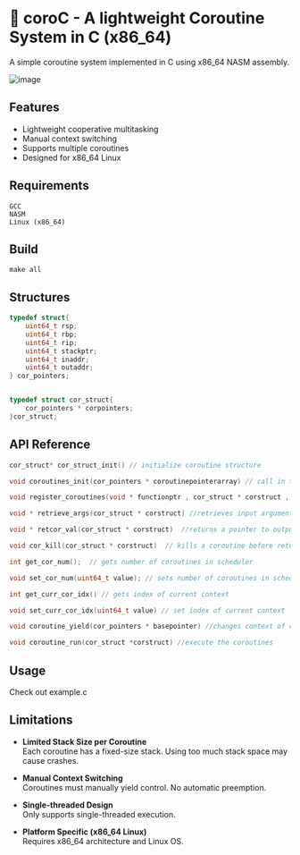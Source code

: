 # 🧵 coroC - A lightweight Coroutine System in C (x86_64)

A simple coroutine system implemented in C using x86_64 NASM assembly.

![image](https://github.com/user-attachments/assets/464d53ce-33f6-4424-896f-5a66e4c5acbb)

## Features

- Lightweight cooperative multitasking
- Manual context switching
- Supports multiple coroutines
- Designed for x86_64 Linux

## Requirements
```
GCC
NASM
Linux (x86_64)
```
## Build
```
make all
```
## Structures
```C
typedef struct{
    uint64_t rsp;
    uint64_t rbp;
    uint64_t rip;
    uint64_t stackptr;
    uint64_t inaddr;
    uint64_t outaddr;
} cor_pointers;


typedef struct cor_struct{          
    cor_pointers * corpointers;
}cor_struct;
```
## API Reference

```C
cor_struct* cor_struct_init() // initialize coroutine structure

void coroutines_init(cor_pointers * coroutinepointerarray) // call in the beginning of a subroutine before registering coroutines

void register_coroutines(void * functionptr , cor_struct * corstruct , void * inarg , void * outarg) // register coroutines 

void * retrieve_args(cor_struct * corstruct) //retrieves input arguments of a coroutine

void * retcor_val(cor_struct * corstruct)  //returns a pointer to output arguments of a coroutine

void cor_kill(cor_struct * corstruct)  // kills a coroutine before returning

int get_cor_num();  // gets number of coroutines in scheduler

void set_cor_num(uint64_t value); // sets number of coroutines in scheduler

int get_curr_cor_idx() // gets index of current context

void set_curr_cor_idx(uint64_t value) // set index of current context

void coroutine_yield(cor_pointers * basepointer) //changes context of current coroutine

void coroutine_run(cor_struct *corstruct) //execute the coroutines
```

## Usage
Check out example.c

## Limitations

- **Limited Stack Size per Coroutine**  
  Each coroutine has a fixed-size stack. Using too much stack space may cause crashes.

- **Manual Context Switching**  
  Coroutines must manually yield control. No automatic preemption.

- **Single-threaded Design**  
  Only supports single-threaded execution.

- **Platform Specific (x86_64 Linux)**  
  Requires x86_64 architecture and Linux OS.

